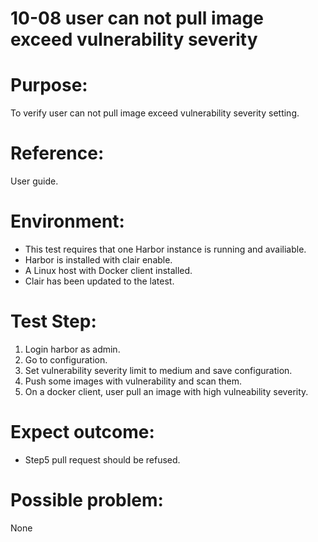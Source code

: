 10-08  user can not pull image exceed vulnerability severity
=======
# Purpose:
To verify user can not pull image exceed vulnerability severity setting.

# Reference:
User guide.

# Environment:
* This test requires that one Harbor instance is running and availiable.
* Harbor is installed with clair enable.
* A Linux host with Docker client installed.
* Clair has been updated to the latest.

# Test Step:
1. Login harbor as admin.
2. Go to configuration.
3. Set vulnerability severity limit to medium and save configuration.
4. Push some images with vulnerability and scan them.
5. On a docker client, user pull an image with high vulneability severity.

# Expect outcome:
* Step5 pull request should be refused.

# Possible problem:
None
